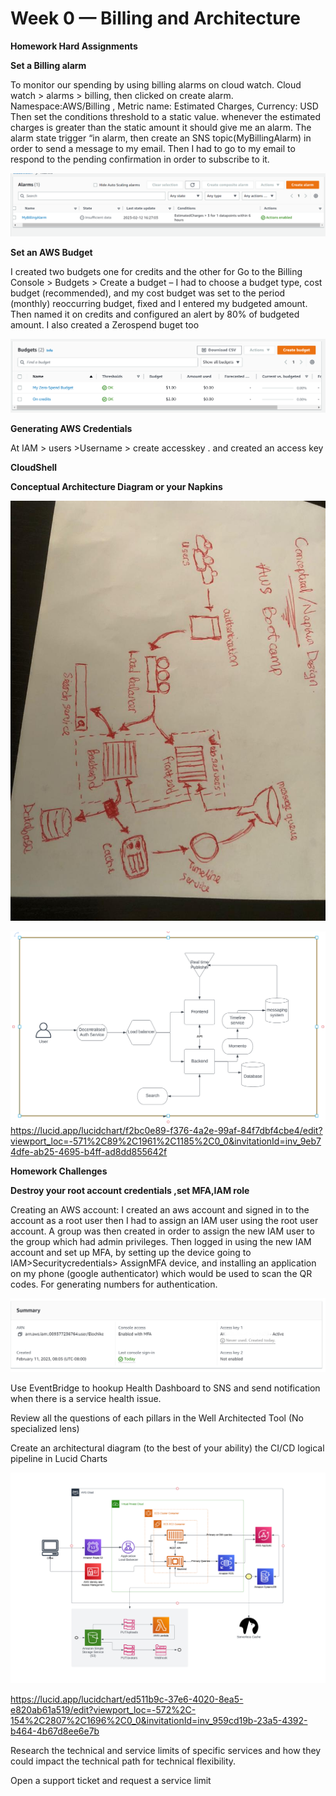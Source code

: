 # Week 0 — Billing and Architecture

**Homework Hard Assignments**

**Set a Billing alarm**

To monitor our spending by using billing alarms on cloud watch. Cloud watch > alarms > billing, then clicked on create alarm. Namespace:AWS/Billing , Metric name: Estimated Charges, Currency: USD
Then set the conditions threshold to a static value. whenever the estimated charges is greater than the static amount it should give me an alarm. The alarm state trigger “in alarm, then create an SNS topic(MyBillingAlarm) in order to send a message to my email. Then I had to go to my email to respond to the pending confirmation in order to subscribe to it.
 
![bill](https://github.com/Elochike/aws-bootcamp-cruddur-2023/blob/main/images/bill-alarm.png.PNG)

**Set an AWS Budget**

I  created two  budgets one for credits and the other for 
Go to the Billing Console > Budgets > Create a budget – I had to choose a budget type, cost budget (recommended), and my cost budget was set to the period (monthly) reoccurring budget, fixed and I entered my budgeted amount. Then named it on credits and configured an alert by 80% of budgeted amount. I also created a Zerospend buget too
 
![buget](https://github.com/Elochike/aws-bootcamp-cruddur-2023/blob/main/images/buget.PNG)

**Generating AWS Credentials**

At IAM > users >Username > create accesskey . and created an  access key


**CloudShell**

**Conceptual Architecture Diagram or your Napkins**

![Napkindesign](https://github.com/Elochike/aws-bootcamp-cruddur-2023/blob/main/images/bbeb1fbc-8b05-4a32-a3cd-76130facdb6d.jpg)

 ![conceptualArc](https://github.com/Elochike/aws-bootcamp-cruddur-2023/blob/main/images/conceptua-design.PNG)
https://lucid.app/lucidchart/f2bc0e89-f376-4a2e-99af-84f7dbf4cbe4/edit?viewport_loc=-571%2C89%2C1961%2C1185%2C0_0&invitationId=inv_9eb74dfe-ab25-4695-b4ff-ad8dd855642f

**Homework  Challenges**

**Destroy your root account credentials ,set MFA,IAM role**

Creating an AWS account: I created an aws account and signed in to the account as a root user then I had to assign an IAM user using the root user account.
A group was then created in order to assign the new IAM user to the group which had admin privileges.
Then logged in using the new IAM account and set up MFA, by setting up the device going to IAM>Securitycredentials> AssignMFA device, and installing an application on my phone (google authenticator) which would be used to scan the QR codes. For generating numbers for authentication.

![IAM](https://github.com/Elochike/aws-bootcamp-cruddur-2023/blob/main/images/summary.PNG)
 
Use EventBridge to hookup Health Dashboard to SNS and send notification when there is a service health issue.

Review all the questions of each pillars in the Well Architected Tool (No specialized lens)

Create an architectural diagram (to the best of your ability) the CI/CD logical pipeline in Lucid Charts

![logical](https://github.com/Elochike/aws-bootcamp-cruddur-2023/blob/main/images/logical%20design.PNG)

https://lucid.app/lucidchart/ed511b9c-37e6-4020-8ea5-e820ab61a519/edit?viewport_loc=-572%2C-154%2C2807%2C1696%2C0_0&invitationId=inv_959cd19b-23a5-4392-b464-4b67d8ee6e7b

Research the technical and service limits of specific services and how they could impact the technical path for technical flexibility. 

Open a support ticket and request a service limit

